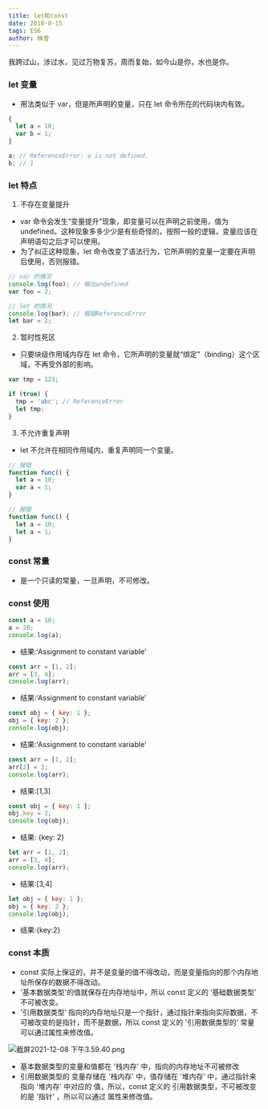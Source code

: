 ```yaml
---
title: let和const
date: 2018-8-15
tags: ES6
author: 映雪
---
```


我跨过山，涉过水，见过万物复苏，周而复始，如今山是你，水也是你。

<!--more-->

### let 变量

- 用法类似于 var，但是所声明的变量，只在 let 命令所在的代码块内有效。

```js
{
  let a = 10;
  var b = 1;
}

a; // ReferenceError: a is not defined.
b; // 1
```

### let 特点

1. 不存在变量提升

- var 命令会发生“变量提升”现象，即变量可以在声明之前使用，值为 undefined。这种现象多多少少是有些奇怪的，按照一般的逻辑，变量应该在声明语句之后才可以使用。
- 为了纠正这种现象，let 命令改变了语法行为，它所声明的变量一定要在声明后使用，否则报错。

```js
// var 的情况
console.log(foo); // 输出undefined
var foo = 2;

// let 的情况
console.log(bar); // 报错ReferenceError
let bar = 2;
```

2. 暂时性死区

- 只要块级作用域内存在 let 命令，它所声明的变量就“绑定”（binding）这个区域，不再受外部的影响。

```js
var tmp = 123;

if (true) {
  tmp = 'abc'; // ReferenceError
  let tmp;
}
```

3. 不允许重复声明

- let 不允许在相同作用域内，重复声明同一个变量。

```js
// 报错
function func() {
  let a = 10;
  var a = 1;
}

// 报错
function func() {
  let a = 10;
  let a = 1;
}
```

### const 常量

- 是一个只读的常量，一旦声明，不可修改。

### const 使用

```js
const a = 10;
a = 20;
console.log(a);
```

- 结果:‘Assignment to constant variable’

```js
const arr = [1, 2];
arr = [3, 4];
console.log(arr);
```

- 结果:‘Assignment to constant variable’

```js
const obj = { key: 1 };
obj = { key: 2 };
console.log(obj);
```

- 结果:‘Assignment to constant variable’

```js
const arr = [1, 2];
arr[2] = 3;
console.log(arr);
```

- 结果:[1,3]

```js
const obj = { key: 1 };
obj.key = 2;
console.log(obj);
```

- 结果: {key: 2}

```js
let arr = [1, 2];
arr = [3, 4];
console.log(arr);
```

- 结果:[3,4]

```js
let obj = { key: 1 };
obj = { key: 2 };
console.log(obj);
```

- 结果:{key:2}

### const 本质

- const 实际上保证的，并不是变量的值不得改动，而是变量指向的那个内存地址所保存的数据不得改动。
- '基本数据类型'的值就保存在内存地址中，所以 const 定义的 ‘基础数据类型’ 不可被改变。
- '引用数据类型’ 指向的内存地址只是一个指针，通过指针来指向实际数据，不可被改变的是指针，而不是数据，所以 const 定义的 '引用数据类型的' 常量可以通过属性来修改值。

![截屏2021-12-08 下午3.59.40.png](/images/2021/12/08/bnYRF2DHopqjgCh.png)

- 基本数据类型的变量和值都在 '栈内存' 中，指向的内存地址不可被修改
- 引用数据类型的 变量存储在 '栈内存' 中，值存储在 '堆内存' 中，通过指针来指向 '堆内存' 中对应的 值，所以，const 定义的 引用数据类型，不可被改变的是 '指针' ，所以可以通过 属性来修改值。
